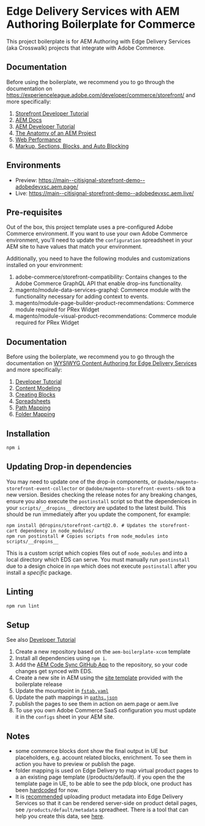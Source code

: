 # Edge Delivery Services with AEM Authoring Boilerplate for Commerce
This project boilerplate is for AEM Authoring with Edge Delivery Services (aka Crosswalk) projects that integrate with Adobe Commerce.

## Documentation

Before using the boilerplate, we recommend you to go through the documentation on https://experienceleague.adobe.com/developer/commerce/storefront/ and more specifically:

1. [Storefront Developer Tutorial](https://experienceleague.adobe.com/developer/commerce/storefront/get-started/)
1. [AEM Docs](https://www.aem.live/docs/)
1. [AEM Developer Tutorial](https://www.aem.live/developer/tutorial)
1. [The Anatomy of an AEM Project](https://www.aem.live/developer/anatomy-of-a-project)
1. [Web Performance](https://www.aem.live/developer/keeping-it-100)
1. [Markup, Sections, Blocks, and Auto Blocking](https://www.aem.live/developer/markup-sections-blocks)


## Environments
- Preview: https://main--citisignal-storefront-demo--adobedevxsc.aem.page/
- Live: https://main--citisignal-storefront-demo--adobedevxsc.aem.live/

## Pre-requisites

Out of the box, this project template uses a pre-configured Adobe Commerce environment. If you want to use your own Adobe Commerce environment, you'll need to update the `configuration` spreadsheet in your AEM site to have values that match your environment.

Additionally, you need to have the following modules and customizations installed on your environment:

1. adobe-commerce/storefront-compatibility: Contains changes to the Adobe Commerce GraphQL API that enable drop-ins functionality.
1. magento/module-data-services-graphql: Commerce module with the functionality necessary for adding context to events.
1. magento/module-page-builder-product-recommendations: Commerce module required for PRex Widget
1. magento/module-visual-product-recommendations: Commerce module required for PRex Widget
<!-- 1. TODO: Add further prereqs.  -->

## Documentation

Before using the boilerplate, we recommend you to go through the documentation on [WYSIWYG Content Authoring for Edge Delivery Services](https://experienceleague.adobe.com/en/docs/experience-manager-cloud-service/content/edge-delivery/) and more specifically:
1. [Developer Tutorial](https://experienceleague.adobe.com/en/docs/experience-manager-cloud-service/content/edge-delivery/wysiwyg-authoring/edge-dev-getting-started)
2. [Content Modeling](https://experienceleague.adobe.com/en/docs/experience-manager-cloud-service/content/edge-delivery/wysiwyg-authoring/content-modeling)
3. [Creating Blocks](https://experienceleague.adobe.com/en/docs/experience-manager-cloud-service/content/edge-delivery/wysiwyg-authoring/create-block)
4. [Spreadsheets](https://experienceleague.adobe.com/en/docs/experience-manager-cloud-service/content/edge-delivery/wysiwyg-authoring/tabular-data)
5. [Path Mapping](https://experienceleague.adobe.com/en/docs/experience-manager-cloud-service/content/edge-delivery/wysiwyg-authoring/path-mapping)
6. [Folder Mapping](https://www.aem.live/developer/folder-mapping)
## Installation

```sh
npm i 
```

## Updating Drop-in dependencies

You may need to update one of the drop-in components, or `@adobe/magento-storefront-event-collector` or `@adobe/magento-storefront-events-sdk` to a new version. Besides checking the release notes for any breaking changes, ensure you also execute the `postinstall` script so that the dependenices in your `scripts/__dropins__` directory are updated to the latest build. This should be run immediately after you update the component, for example:

```
npm install @dropins/storefront-cart@2.0. # Updates the storefront-cart dependency in node_modules/
npm run postinstall # Copies scripts from node_modules into scripts/__dropins__
```

This is a custom script which copies files out of `node_modules` and into a local directory which EDS can serve. You must manually run `postinstall` due to a design choice in `npm` which does not execute `postinstall` after you install a _specific_ package.

## Linting

```sh
npm run lint
```

## Setup

See also [Developer Tutorial](https://experienceleague.adobe.com/en/docs/experience-manager-cloud-service/content/edge-delivery/wysiwyg-authoring/edge-dev-getting-started)

1. Create a new repository based on the `aem-boilerplate-xcom` template 
2. Install all dependencies using `npm i`.
3. Add the [AEM Code Sync GitHub App](https://github.com/apps/aem-code-sync) to the repository, so your code changes get synced with EDS.
4. Create a new site in AEM using the [site template](https://github.com/adobe-rnd/aem-boilerplate-xcom/releases) provided with the boilerplate release
5. Update the mountpoint in [`fstab.yaml`](https://github.com/adobe-rnd/aem-boilerplate-xcom/blob/main/fstab.yaml)
6. Update the path mappings in [`paths.json`](https://github.com/adobe-rnd/aem-boilerplate-xcom/blob/main/paths.json)
7. publish the pages to see them in action on aem.page or aem.live
8. To use you own Adobe Commerce SaaS configuration you must update it in the `configs` sheet in your AEM site.

## Notes
- some commerce blocks dont show the final output in UE but placeholders, e.g. account related blocks, enrichment. To see them in action you have to preview or publish the page.
- folder mapping is used on Edge Delivery to map virtual product pages to a an existing page template (/products/default). if you open the the template page in UE, to be able to see the pdp block, one product has been [hardcoded](https://github.com/adobe-rnd/aem-boilerplate-xcom/blob/main/scripts/editor-support.js#L15) for now.
- It is [recommended](https://experienceleague.adobe.com/developer/commerce/storefront/seo/metadata/) uploading product metadata into Edge Delivery Services so that it can be rendered server-side on product detail pages, see `/products/default/metadata` spreadheet. There is a tool that can help you create this data, see [here](https://experienceleague.adobe.com/developer/commerce/storefront/seo/metadata/#generate-metadata).
